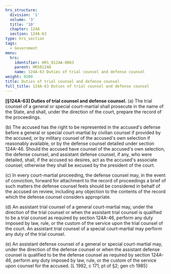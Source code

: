 ```yaml
---
hrs_structure:
  division: '1'
  volume: '3'
  title: '10'
  chapter: 124A
  section: 124A-63
type: hrs_section
tags:
  - Government
menu:
  hrs:
    identifier: HRS_0124A-0063
    parent: HRS0124A
    name: 124A-63 Duties of trial counsel and defense counsel
weight: 9200
title: Duties of trial counsel and defense counsel
full_title: 124A-63 Duties of trial counsel and defense counsel
---
```

**[§124A-63] Duties of trial counsel and defense counsel.** (a) The trial counsel of a general or special court-martial shall prosecute in the name of the State, and shall, under the direction of the court, prepare the record of the proceedings.

(b) The accused has the right to be represented in the accused's defense before a general or special court-martial by civilian counsel if provided by the accused, or by military counsel of the accused's own selection if reasonably available, or by the defense counsel detailed under section 124A-46\. Should the accused have counsel of the accused's own selection, the defense counsel, and assistant defense counsel, if any, who were detailed, shall, if the accused so desires, act as the accused's associate counsel; otherwise they shall be excused by the president of the court.

(c) In every court-martial proceeding, the defense counsel may, in the event of conviction, forward for attachment to the record of proceedings a brief of such matters the defense counsel feels should be considered in behalf of the accused on review, including any objection to the contents of the record which the defense counsel considers appropriate.

(d) An assistant trial counsel of a general court-martial may, under the direction of the trial counsel or when the assistant trial counsel is qualified to be a trial counsel as required by section 124A-46, perform any duty imposed by law, rule, or the custom of the service upon the trial counsel of the court. An assistant trial counsel of a special court-martial may perform any duty of the trial counsel.

(e) An assistant defense counsel of a general or special court-martial may, under the direction of the defense counsel or when the assistant defense counsel is qualified to be the defense counsel as required by section 124A-46, perform any duty imposed by law, rule, or the custom of the service upon counsel for the accused. [L 1982, c 171, pt of §2; gen ch 1985]